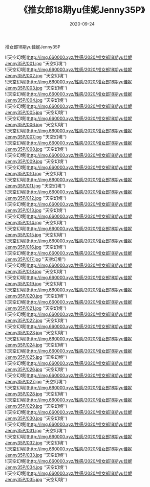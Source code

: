 ﻿---
layout: post
title:  《推女郎18期yu佳妮Jenny35P》
date:   2020-09-24
img: http://img.660000.xyz/性感/2020/推女郎18期yu佳妮Jenny35P/000.jpg
categories: [美女, 性感, 泳衣]
---

推女郎18期yu佳妮Jenny35P



![天空幻境](http://img.660000.xyz/性感/2020/推女郎18期yu佳妮Jenny35P/001.jpg ''天空幻境'') <br>
![天空幻境](http://img.660000.xyz/性感/2020/推女郎18期yu佳妮Jenny35P/002.jpg ''天空幻境'') <br>
![天空幻境](http://img.660000.xyz/性感/2020/推女郎18期yu佳妮Jenny35P/003.jpg ''天空幻境'') <br>
![天空幻境](http://img.660000.xyz/性感/2020/推女郎18期yu佳妮Jenny35P/004.jpg ''天空幻境'') <br>
![天空幻境](http://img.660000.xyz/性感/2020/推女郎18期yu佳妮Jenny35P/005.jpg ''天空幻境'') <br>
![天空幻境](http://img.660000.xyz/性感/2020/推女郎18期yu佳妮Jenny35P/006.jpg ''天空幻境'') <br>
![天空幻境](http://img.660000.xyz/性感/2020/推女郎18期yu佳妮Jenny35P/007.jpg ''天空幻境'') <br>
![天空幻境](http://img.660000.xyz/性感/2020/推女郎18期yu佳妮Jenny35P/008.jpg ''天空幻境'') <br>
![天空幻境](http://img.660000.xyz/性感/2020/推女郎18期yu佳妮Jenny35P/009.jpg ''天空幻境'') <br>
![天空幻境](http://img.660000.xyz/性感/2020/推女郎18期yu佳妮Jenny35P/010.jpg ''天空幻境'') <br>
![天空幻境](http://img.660000.xyz/性感/2020/推女郎18期yu佳妮Jenny35P/011.jpg ''天空幻境'') <br>
![天空幻境](http://img.660000.xyz/性感/2020/推女郎18期yu佳妮Jenny35P/012.jpg ''天空幻境'') <br>
![天空幻境](http://img.660000.xyz/性感/2020/推女郎18期yu佳妮Jenny35P/013.jpg ''天空幻境'') <br>
![天空幻境](http://img.660000.xyz/性感/2020/推女郎18期yu佳妮Jenny35P/014.jpg ''天空幻境'') <br>
![天空幻境](http://img.660000.xyz/性感/2020/推女郎18期yu佳妮Jenny35P/015.jpg ''天空幻境'') <br>
![天空幻境](http://img.660000.xyz/性感/2020/推女郎18期yu佳妮Jenny35P/016.jpg ''天空幻境'') <br>
![天空幻境](http://img.660000.xyz/性感/2020/推女郎18期yu佳妮Jenny35P/017.jpg ''天空幻境'') <br>
![天空幻境](http://img.660000.xyz/性感/2020/推女郎18期yu佳妮Jenny35P/018.jpg ''天空幻境'') <br>
![天空幻境](http://img.660000.xyz/性感/2020/推女郎18期yu佳妮Jenny35P/019.jpg ''天空幻境'') <br>
![天空幻境](http://img.660000.xyz/性感/2020/推女郎18期yu佳妮Jenny35P/020.jpg ''天空幻境'') <br>
![天空幻境](http://img.660000.xyz/性感/2020/推女郎18期yu佳妮Jenny35P/021.jpg ''天空幻境'') <br>
![天空幻境](http://img.660000.xyz/性感/2020/推女郎18期yu佳妮Jenny35P/022.jpg ''天空幻境'') <br>
![天空幻境](http://img.660000.xyz/性感/2020/推女郎18期yu佳妮Jenny35P/023.jpg ''天空幻境'') <br>
![天空幻境](http://img.660000.xyz/性感/2020/推女郎18期yu佳妮Jenny35P/024.jpg ''天空幻境'') <br>
![天空幻境](http://img.660000.xyz/性感/2020/推女郎18期yu佳妮Jenny35P/025.jpg ''天空幻境'') <br>
![天空幻境](http://img.660000.xyz/性感/2020/推女郎18期yu佳妮Jenny35P/026.jpg ''天空幻境'') <br>
![天空幻境](http://img.660000.xyz/性感/2020/推女郎18期yu佳妮Jenny35P/027.jpg ''天空幻境'') <br>
![天空幻境](http://img.660000.xyz/性感/2020/推女郎18期yu佳妮Jenny35P/028.jpg ''天空幻境'') <br>
![天空幻境](http://img.660000.xyz/性感/2020/推女郎18期yu佳妮Jenny35P/029.jpg ''天空幻境'') <br>
![天空幻境](http://img.660000.xyz/性感/2020/推女郎18期yu佳妮Jenny35P/030.jpg ''天空幻境'') <br>
![天空幻境](http://img.660000.xyz/性感/2020/推女郎18期yu佳妮Jenny35P/031.jpg ''天空幻境'') <br>
![天空幻境](http://img.660000.xyz/性感/2020/推女郎18期yu佳妮Jenny35P/032.jpg ''天空幻境'') <br>
![天空幻境](http://img.660000.xyz/性感/2020/推女郎18期yu佳妮Jenny35P/033.jpg ''天空幻境'') <br>
![天空幻境](http://img.660000.xyz/性感/2020/推女郎18期yu佳妮Jenny35P/034.jpg ''天空幻境'') <br>
![天空幻境](http://img.660000.xyz/性感/2020/推女郎18期yu佳妮Jenny35P/035.jpg ''天空幻境'') <br>
